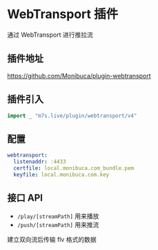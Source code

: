 # WebTransport 插件

通过 WebTransport 进行推拉流

## 插件地址

https://github.com/Monibuca/plugin-webtransport

## 插件引入

```go
import _ "m7s.live/plugin/webtransport/v4"
```

## 配置

```yaml
webtransport:
  listenaddr: :4433
  certfile: local.monibuca.com_bundle.pem
  keyfile: local.monibuca.com.key
```

## 接口 API

- `/play/[streamPath]` 用来播放
- `/push/[streamPath]` 用来推流

建立双向流后传输 flv 格式的数据
